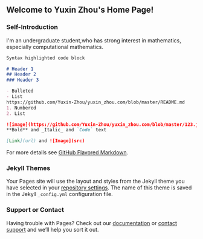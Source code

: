 ## Welcome to Yuxin Zhou's Home Page!

### Self-Introduction

I'm an undergraduate student,who has strong interest in mathematics, especially computational mathematics.

```markdown
Syntax highlighted code block

# Header 1
## Header 2
### Header 3

- Bulleted
- List
https://github.com/Yuxin-Zhou/yuxin_zhou.com/blob/master/README.md
1. Numbered
2. List

![image](https://github.com/Yuxin-Zhou/yuxin_zhou.com/blob/master/123.jpg)
**Bold** and _Italic_ and `Code` text

[Link](url) and ![Image](src)
```

For more details see [GitHub Flavored Markdown](https://guides.github.com/features/mastering-markdown/).

### Jekyll Themes

Your Pages site will use the layout and styles from the Jekyll theme you have selected in your [repository settings](https://github.com/Yuxin-Zhou/yuxin_zhou.github.com/settings). The name of this theme is saved in the Jekyll `_config.yml` configuration file.

### Support or Contact

Having trouble with Pages? Check out our [documentation](https://help.github.com/categories/github-pages-basics/) or [contact support](https://github.com/contact) and we’ll help you sort it out.
